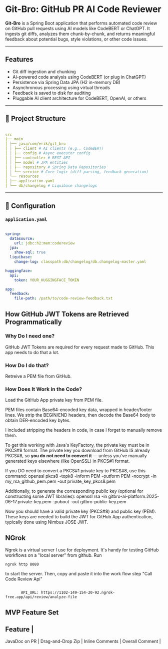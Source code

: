 # Git-Bro: GitHub PR AI Code Reviewer

**Git-Bro** is a Spring Boot application that performs automated code review on GitHub pull requests using AI models like CodeBERT or ChatGPT. It ingests git diffs, analyzes them chunk-by-chunk, and returns meaningful feedback about potential bugs, style violations, or other code issues.

---

## Features

-  Git diff ingestion and chunking  
-  AI-powered code analysis using CodeBERT (or plug in ChatGPT)  
-  Persistence via Spring Data JPA (H2 in-memory DB)  
-  Asynchronous processing using virtual threads  
-  Feedback is saved to disk for auditing  
-  Pluggable AI client architecture for CodeBERT, OpenAI, or others  

---

## 📁 Project Structure

```yaml

src
├── main
│ ├── java/com/erik/git_bro
│ │ ├── client # AI clients (e.g., CodeBERT)
│ │ ├── config # Async executor config
│ │ ├── controller # REST API
│ │ ├── model # JPA entities
│ │ ├── repository # Spring Data Repositories
│ │ └── service # Core logic (diff parsing, feedback generation)
│ └── resources
│ ├── application.yaml
│ └── db/changelog # Liquibase changelogs
```

---

## 🔧 Configuration

### `application.yaml`

```yaml

spring:
  datasource:
    url: jdbc:h2:mem:codereview
  jpa:
    show-sql: true
  liquibase:
    change-log: classpath:db/changelog/db.changelog-master.yaml

huggingface:
  api:
    token: YOUR_HUGGINGFACE_TOKEN

app:
  feedback:
    file-path: /path/to/code-review-feedback.txt
```

## How GitHub JWT Tokens are Retrieved Programmatically

  ### Why Do I need one?
  GitHub JWT Tokens are required for every request made to GitHub. This app needs to do that a lot.

  ### How Do I do that?

  Retreive a PEM file from GitHub.

  ### How Does It Work in the Code?
  Load the GitHub App private key from PEM file.

  PEM files contain Base64-encoded key data, wrapped in header/footer lines.
  We strip the BEGIN/END headers, then decode the Base64 body to obtain DER-encoded key bytes.
  
  I included stripping the headers in code, in case I forget to manually remove them.
  
  To get this working with Java's KeyFactory, the private key must be in PKCS#8 format.
  The private key you download from GitHub IS already PKCS#8, so **you do not need to convert it** — 
  unless you've manually generated keys elsewhere (like OpenSSL) in PKCS#1 format.
  
  If you DO need to convert a PKCS#1 private key to PKCS#8, use this command:
  openssl pkcs8 -topk8 -inform PEM -outform PEM -nocrypt -in my_rsa_github_pem.pem -out private_key_pkcs8.pem
  
  Additionally, to generate the corresponding public key (optional for constructing some JWT libraries):
  openssl rsa -in gitbro-ai-platform.2025-06-17.private-key.pem -pubout -out gitbro-public-key.pem
  
  Now you should have a valid private key (PKCS#8) and public key (PEM).
  These keys are needed to build the JWT for GitHub App authentication, typically done using Nimbus JOSE JWT.
   
## NGrok
Ngrok is a virtual server I use for deployment. It's handy for testing GitHub workflows on a "local server" from github. 
Run 
```
ngrok http 8080 
```
to start the server. Then, copy and paste it into the work flow step "Call Code Review Api"
```

       API_URL: https://1102-149-154-20-92.ngrok-free.app/api/review/analyze-file
```


## MVP Feature Set

Feature           |
-----------------------------------------------

JavaDoc on PR     |
Drag-and-Drop Zip |
Inline Comments   |
Overall Comment   |
